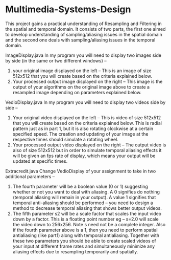 # Multimedia-Systems-Design


This project gains a practical understanding of Resampling and Filtering in the spatial and temporal domain. 
It consists of two parts, the first one aimed to develop understanding of sampling/aliasing issues in the spatial domain and the second one deals with sampling/aliasing issues in the temporal domain.

ImageDisplay.java
In my program you will need to display two images side by side (in the same or two different windows) –
1. your original image displayed on the left – This is an image of size 512x512 that you will create based on the criteria explained below.
2. Your processed output image displayed on the right – This image is the output of your algorithms on the original image above to create a resampled image depending on parameters explained below.

VedioDisplay.java
In my program you will need to display two videos side by side –
1. Your original video displayed on the left – This is video of size 512x512 that you
will create based on the criteria explained below. This is radial pattern just as in part 1, but it is also rotating clockwise at a certain specified speed. The creation and updating of your image at the respective times should simulate a rotating wheel.
2. Your processed output video displayed on the right – The output video is also of size 512x512 but in order to simulate temporal aliasing effects it will be given an fps rate of display, which means your output will be updated at specific times.

Extracredit.java
Change VedioDisplay of your assignment to take in two additional parameters –
1. The fourth parameter will be a boolean value (0 or 1) suggesting whether or not
you want to deal with aliasing. A 0 signifies do nothing (temporal aliasing will remain in your output). A value 1 signifies that temporal anti-aliasing should be
performed – you need to design a method to decrease temporal aliasing that
shows better output videos.
2. The fifth parameter s2 will be a scale factor that scales the input video down by a
factor. This is a floating point number eg – s=2.0 will scale the video down to 256x256. Note s need not be a complete integer. Also if the fourth parameter above is a 1, then you need to perform spatial antialiasing (like part1) along with temporal antialiasing.
Together with these two parameters you should be able to create scaled videos of your input at different frame rates and simultaneously minimize any aliasing effects due to resampling temporarily and spatially.
